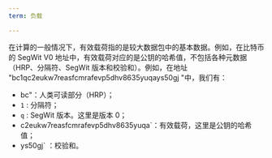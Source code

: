 ```yaml
---
term: 负载

---
```

在计算的一般情况下，有效载荷指的是较大数据包中的基本数据。例如，在比特币的 SegWit V0 地址中，有效载荷对应的是公钥的哈希值，不包括各种元数据（HRP、分隔符、SegWit 版本和校验和）。例如，在地址 "bc1qc2eukw7reasfcmrafevp5dhv8635yuqays50gj "中，我们有：


- bc"：人类可读部分（HRP）；
- `1` : 分隔符；
- `q` : SegWit 版本。这里是版本 0；
- c2eukw7reasfcmrafevp5dhv8635yuqa`：有效载荷，这里是公钥的哈希值；
- ys50gj` ：校验和。